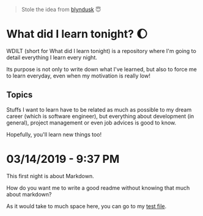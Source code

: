 > Stole the idea from [blyndusk](https://github.com/blyndusk/wdilt) :innocent:

# What did I learn tonight? :moon:
WDILT (short for What did I learn tonight) is a repository where I'm going to detail everything I learn every night.

Its purpose is not only to write down what I've learned, but also to force me to learn everyday, even when my motivation is really low!

## Topics
Stuffs I want to learn have to be related as much as possible to my dream career (which is software engineer), but everything about development (in general), project management or even job advices is good to know.

Hopefully, you'll learn new things too!

# 03/14/2019 - 9:37 PM
This first night is about Markdown.

How do you want me to write a good readme without knowing that much about markdown?

As it would take to much space here, you can go to my [test file](https://github.com/ChriisX/wdilt/blob/master/resources/markdown/tests.md).
